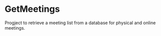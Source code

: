 # GetMeetings
Progject to retrieve a meeting list from a database for physical and online meetings.
